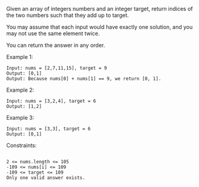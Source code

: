 Given an array of integers numbers and an integer target, return indices of the two numbers such that they add up to target.

You may assume that each input would have exactly one solution, and you may not use the same element twice.

You can return the answer in any order.

Example 1:

```
Input: nums = [2,7,11,15], target = 9
Output: [0,1]
Output: Because nums[0] + nums[1] == 9, we return [0, 1].

```

Example 2:

```
Input: nums = [3,2,4], target = 6
Output: [1,2]

```

Example 3:

```
Input: nums = [3,3], target = 6
Output: [0,1]
```

Constraints:

```

2 <= nums.length <= 105
-109 <= nums[i] <= 109
-109 <= target <= 109
Only one valid answer exists.

```
